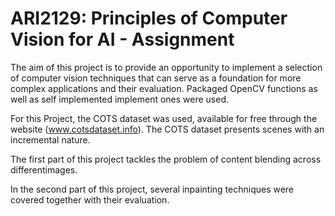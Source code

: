 # ARI2129: Principles of Computer Vision for AI - Assignment

The aim of this project is to provide an opportunity to implement a selection of
computer vision techniques that can serve as a foundation for more complex applications
and their evaluation. Packaged OpenCV functions as well as self implemented implement
ones were used.

For this Project, the COTS dataset was used, available for free through the website (www.cotsdataset.info).
The COTS dataset presents scenes with an incremental nature.

The first part of this project tackles the problem of content blending across differentimages.

In the second part of this project, several inpainting techniques were covered together with their evaluation.
